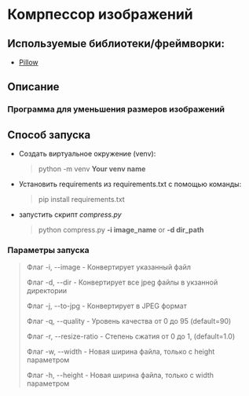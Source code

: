 # Комрпессор изображений
## Используемые библиотеки/фреймворки:
- [Pillow](https://pillow.readthedocs.io/en/stable/)

## Описание

### Программа для уменьшения размеров изображений

## Способ запуска

- Создать виртуальное окружение (venv):
  > python -m venv **Your venv name**
  
- Установить requirements из requirements.txt с помощью команды:
  > pip install requirements.txt
  
- запустить скрипт *compress.py*
  > python compress.py **-i image_name** or **-d dir_path**

### Параметры запуска
> Флаг -i, --image - Конвертирует указанный файл
>
> Флаг -d, --dir - Конвертирует все jpeg файлы в укзанной директории
>
> Флаг -j, --to-jpg - Конвертирует в JPEG формат
>
> Флаг -q, --quality - Уровень качества от 0 до 95 (default=90)
> 
> Флаг -r, --resize-ratio - Степень сжатия от 0 до 1, (default=1.0)
> 
> Флаг -w, --width - Новая ширина файла, только с height параметром
> 
> Флаг -h, --height - Новая ширина файла, только с width параметром
 
